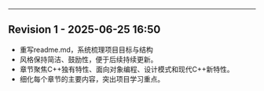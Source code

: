 ---

## Revision 1 - 2025-06-25 16:50
- 重写readme.md，系统梳理项目目标与结构
- 风格保持简洁、鼓励性，便于后续持续更新。
- 章节聚焦C++独有特性、面向对象编程、设计模式和现代C++新特性。
- 细化每个章节的主要内容，突出项目学习重点。
